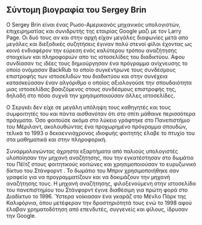 ## Σύντομη βιογραφία του Sergey Brin

O Sergey Brin είναι ένας Ρωσο-Αμερικανός μηχανικός υπολογιστών, επιχειρηματίας και συνιδρυτής της εταιρίας Google μαζι με τον Larry Page. Οι δυό τους αν και στην αρχή είχαν μεγάλες διαφωνίες μετά απο μεγάλες και διεξοδικές συζητήσεις έγιναν πολύ στενοί φίλοι έχοντας ως κοινό ενδιαφέρον την εύρεση ενός καλύτερου τρόπου αναζήτησης στοιχείων και πληροφοριών απο τις ιστοσελίδες του διαδικτύου.  Αφου συνδίασαν τις ιδέες τους δημιούργησαν ένα πρόγραμμα ανίχνευσης το οποίο ονόμασαν BackRub το οποίο συγκέντρωνε τους συνδέσμους επιστροφής των ιστοσελιδών του διαδικτύου και στην συνέχεια κατασκεύασαν έναν αλγόριθμο ο οποίος αξιολογούσε την σπουδαιότητα μιας ιστοσελίδας βασιζόμενος στους συνδέσμους επιστροφής της, δηλαδή στο πόσο συχνά την χρησιμοποιούσαν άλλες ιστοσελίδες.

Ο Σεργκέι δεν είχε σε μεγάλη υπόληψη τους καθηγητές και τους συμφοιτητές του και πάντα αισθανόταν ότι στο σπίτι μάθαινε περισσότερα πράγματα. Όσο φοιτούσε ακόμα στο λύκειο γράφτηκε στο Πανεπιστήμιο του Μέριλαντ, ακολουθώντας ένα προχωρημένο πρόγραμμα σπουδών, τελικά το 1993 ο δεκαεννιάχρονος ιδιοφυής φοιτητής έλαβε το πτυχίο του στα μαθηματικά και στην πληροφορική.

Συναρμολογώντας άχρηστα εξαρτήματα από παλιούς υπολογιστές υλοποίησαν την μηχανή αναζήτησης, που την εγκατέστησαν στο δωμάτιο του Πέϊτζ στους φοιτητικούς κοιτώνες και χρησιμοποιούσαν το ευρυζωνικό δίκτυο του Στάνφορντ . Το δωμάτιο του Μπριν χρησιμοποιήθηκε σαν γραφείο για να προγραμματίζουν και να δοκιμάζουν την μηχανή αναζήτησης τους. Η μηχανή αναζήτησης, φιλοξενούμενη στην ιστοσελίδα του πανεπιστημίου του Στάνφορντ έγινε διαθέσιμη για πρώτη φορά στο Διαδίκτυο το 1996. Ύστερα νοίκιασαν ένα γκαράζ στο Μένλο Πάρκ της Καλιφόρνια, όπου μετέφεραν την δραστηριότητά τους ενώ το 1998 αφού έλαβαν χρηματοδότηση από επενδυτές, συγγενείς και φίλους, ίδρυσαν την Google.
